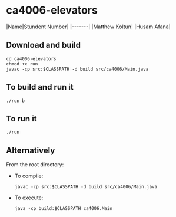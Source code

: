 # ca4006-elevators

|Name|Stundent Number|
|-------|
|Matthew Koltun|
|Husam Afana|

## Download and build
```
cd ca4006-elevators
chmod +x run
javac -cp src:$CLASSPATH -d build src/ca4006/Main.java
```

## To build and run it
```
./run b
```

## To run it
```
./run
```

## Alternatively
From the root directory:
* To compile:
    ```
    javac -cp src:$CLASSPATH -d build src/ca4006/Main.java
    ```

* To execute:
    ```
    java -cp build:$CLASSPATH ca4006.Main
    ```
